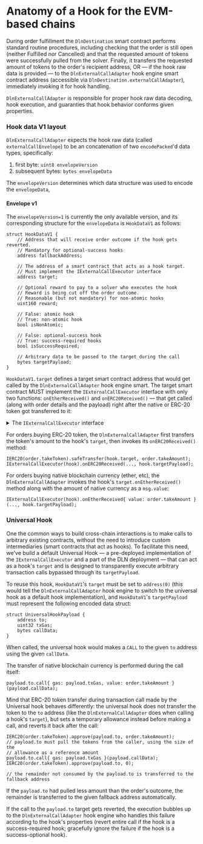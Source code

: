# Anatomy of a Hook for the EVM-based chains

During order fulfillment the `DlnDestination` smart contract performs standard routine procedures, including checking that the order is still open (neither Fulfilled nor Cancelled) and that the requested amount of tokens were successfully pulled from the solver. Finally, it transfers the requested amount of tokens to the order's recipient address, OR — if the hook raw data is provided — to the `DlnExternalCallAdapter` hook engine smart contract address (accessible via `DlnDestination.externalCallAdapter`), immediately invoking it for hook handling.

`DlnExternalCallAdapter` is responsible for proper hook raw data decoding, hook execution, and guaranties that hook behavior conforms given properties.

### Hook data V1 layout

`DlnExternalCallAdapter` expects the hook raw data (called `externalCallEnvelope`) to be an concatenation of two `encodePacked`'d data types, specifically:

1. first byte: `uint8 envelopeVersion`&#x20;
2. subsequent bytes: `bytes envelopeData`&#x20;

The `envelopeVersion` determines which data structure was used to encode the `envelopeData`,

#### Envelope v1

The `envelopeVersion=1` is currently the only available version, and its corresponding structure for the `envelopeData` is `HookDataV1` as follows:

```solidity
struct HookDataV1 {
    // Address that will receive order outcome if the hook gets reverted. 
    // Mandatory for optional-success hooks
    address fallbackAddress;
    
    // The address of a smart contract that acts as a hook target. 
    // Must implement the IExternalCallExecutor interface
    address target;
    
    // Optional reward to pay to a solver who executes the hook
    // Reward is being cut off the order outcome.
    // Reasonable (but not mandatory) for non-atomic hooks
    uint160 reward;
    
    // False: atomic hook
    // True: non-atomic hook
    bool isNonAtomic;
    
    // False: optional-success hook
    // True: success-required hooks
    bool isSuccessRequired;
    
    // Arbitrary data to be passed to the target during the call
    bytes targetPayload;
}
```

`HookDataV1.target` defines a target smart contract address that would get called by the `DlnExternalCallAdapter` hook engine smart. The target smart contract MUST implement the `IExternalCallExecutor` interface with only two functions: `onEtherReceived()` and `onERC20Received()` — that get called (along with order details and the payload) right after the native or ERC-20 token got transferred to it:

<details>

<summary>The <code>IExternalCallExecutor</code> interface</summary>

```solidity
interface IExternalCallExecutor {
    /**
     * @notice Handles the receipt of Ether to the contract, then validates and executes a function call.
     * @dev Only callable by the adapter. This function decodes the payload to extract execution data.
     *      If the function specified in the callData is prohibited, or the recipient contract is zero,
     *      all Ether is transferred to the fallback address.
     *      Otherwise, it attempts to execute the function call. Any remaining Ether is then transferred to the fallback address.
     * @param _orderId The ID of the order that triggered this function.
     * @param _fallbackAddress The address to receive any unspent Ether.
     * @param _payload The encoded data containing the execution data.
     * @return callSucceeded A boolean indicating whether the call was successful.
     * @return callResult The data returned from the call.
     */
    function onEtherReceived(
        bytes32 _orderId,
        address _fallbackAddress,
        bytes memory _payload
    ) external payable returns (bool callSucceeded, bytes memory callResult);

    /**
     * @notice Handles the receipt of ERC20 tokens, validates and executes a function call.
     * @dev Only callable by the adapter. This function decodes the payload to extract execution data.
     *      If the function specified in the callData is prohibited, or the recipient contract is zero,
     *      all received tokens are transferred to the fallback address.
     *      Otherwise, it attempts to execute the function call. Any remaining tokens are then transferred to the fallback address.
     * @param _orderId The ID of the order that triggered this function.
     * @param _token The address of the ERC20 token that was transferred.
     * @param _transferredAmount The amount of tokens transferred.
     * @param _fallbackAddress The address to receive any unspent tokens.
     * @param _payload The encoded data containing the execution data.
     * @return callSucceeded A boolean indicating whether the call was successful.
     * @return callResult The data returned from the call.
     */
    function onERC20Received(
        bytes32 _orderId,
        address _token,
        uint256 _transferredAmount,
        address _fallbackAddress,
        bytes memory _payload
    ) external returns (bool callSucceeded, bytes memory callResult);
}

```

</details>

For orders buying ERC-20 token, the `DlnExternalCallAdapter` first transfers the token's amount to the hook's `target`, then invokes its `onERC20Received()` method:

```solidity
IERC20(order.takeToken).safeTransfer(hook.target, order.takeAmount);
IExternalCallExecutor(hook).onERC20Received(..., hook.targetPayload);
```

For orders buying native blockchain currency (ether, etc), the `DlnExternalCallAdapter` invokes  the hook's `target.onEtherReceived()`  method along with the amount of native currency as a `msg.value`:

```solidity
IExternalCallExecutor(hook).onEtherReceived{ value: order.takeAmount }(..., hook.targetPayload);
```

### Universal Hook

One the common ways to build cross-chain interactions is to make calls to arbitrary existing contracts, without the need to introduce custom intermediaries (smart contracts that act as hooks). To facilitate this need, we've build a default Universal Hook — a pre-deployed implementation of the `IExternalCallExecutor` and a part of the DLN deployment — that can act as a hook's `target` and is designed to transparently execute arbitrary transaction calls bypassed through its `targetPayload`.&#x20;

To reuse this hook, `HookDataV1`'s `target` must be set to `address(0)` (this would tell the `DlnExternalCallAdapter` hook engine to switch to the universal hook as a default hook implementation), and `HookDataV1`'s `targetPayload` must represent the following encoded data struct:

```solidity
struct UniversalHookPayload {
    address to;
    uint32 txGas;
    bytes callData;
}
```

When called, the universal hook would makes a `CALL` to the given `to` address using the given `callData`.

The transfer of native blockchain currency is performed during the call itself:

```
payload.to.call{ gas: payload.txGas, value: order.takeAmount }(payload.callData);
```

Mind that ERC-20 token transfer during transaction call made by the Universal hook behaves differently: the universal hook does not transfer the token to the `to`  address (like the `DlnExternalCallAdapter` does when calling a hook's `target`), but sets a temporary allowance instead before making a call, and reverts it back after the call:

```solidity
IERC20(order.takeToken).approve(payload.to, order.takeAmount);
// payload.to must pull the tokens from the caller, using the size of the 
// allowance as a reference amount
payload.to.call{ gas: payload.txGas }(payload.callData);
IERC20(order.takeToken).approve(payload.to, 0);

// the remainder not consumed by the payload.to is transferred to the fallback address
```

If the `payload.to` had pulled less amount than the order's outcome, the remainder is transferred to the given fallback address automatically.

If the call to the `payload.to` target gets reverted, the execution bubbles up to the `DlnExternalCallAdapter` hook engine who handles this failure according to the hook's properties (revert entire call if the hook is a success-required hook; gracefully ignore the failure if the hook is a success-optional hook).
